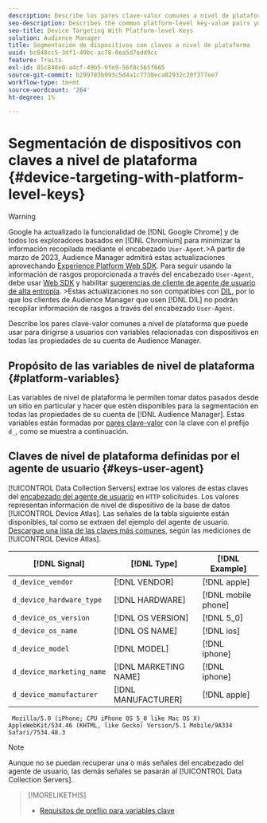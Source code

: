 ```yaml
---
description: Describe los pares clave-valor comunes a nivel de plataforma que puede usar para dirigirse a usuarios con variables relacionadas con dispositivos en todas las propiedades de su cuenta de Audience Manager.
seo-description: Describes the common platform-level key-value pairs you can use to target users with device-related variables across all properties in your Audience Manager account.
seo-title: Device Targeting With Platform-level Keys
solution: Audience Manager
title: Segmentación de dispositivos con claves a nivel de plataforma
uuid: bc048cc5-3df1-49bc-ac78-0ea5d7edd9cc
feature: Traits
exl-id: 85c848e0-a4cf-49b5-9fe9-56f8c565f665
source-git-commit: b299783b993c5d4a1c7738eca82932c20f377ee7
workflow-type: tm+mt
source-wordcount: '264'
ht-degree: 1%

---
```


# Segmentación de dispositivos con claves a nivel de plataforma {#device-targeting-with-platform-level-keys}

>[!WARNING]
>
>Google ha actualizado la funcionalidad de [!DNL Google Chrome] y de todos los exploradores basados en [!DNL Chromium] para minimizar la información recopilada mediante el encabezado `User-Agent`.
>&#x200B;>A partir de marzo de 2023, Audience Manager admitirá estas actualizaciones aprovechando [Experience Platform Web SDK](https://experienceleague.adobe.com/docs/experience-platform/edge/home.html?lang=en). Para seguir usando la información de rasgos proporcionada a través del encabezado `User-Agent`, debe usar [Web SDK](https://experienceleague.adobe.com/docs/experience-platform/edge/home.html?lang=en) y habilitar [sugerencias de cliente de agente de usuario de alta entropía](https://experienceleague.adobe.com/docs/experience-platform/edge/fundamentals/user-agent-client-hints.html?lang=en).
>&#x200B;>Estas actualizaciones no son compatibles con [DIL](../../../using/dil/dil-overview.md), por lo que los clientes de Audience Manager que usen [!DNL DIL] no podrán recopilar información de rasgos a través del encabezado `User-Agent`.

Describe los pares clave-valor comunes a nivel de plataforma que puede usar para dirigirse a usuarios con variables relacionadas con dispositivos en todas las propiedades de su cuenta de Audience Manager.

## Propósito de las variables de nivel de plataforma {#platform-variables}

<!-- c_tb_device_targeting.xml -->

Las variables de nivel de plataforma le permiten tomar datos pasados desde un sitio en particular y hacer que estén disponibles para la segmentación en todas las propiedades de su cuenta de [!DNL Audience Manager]. Estas variables están formadas por [pares clave-valor](../../reference/key-value-pairs-explained.md) con la clave con el prefijo `d_`, como se muestra a continuación.

## Claves de nivel de plataforma definidas por el agente de usuario {#keys-user-agent}

[!UICONTROL Data Collection Servers] extrae los valores de estas claves del [encabezado del agente de usuario](https://www.w3.org/Protocols/rfc2616/rfc2616-sec14.html#sec14.43) en `HTTP` solicitudes. Los valores representan información de nivel de dispositivo de la base de datos [!UICONTROL Device Atlas]. Las señales de la tabla siguiente están disponibles, tal como se extraen del ejemplo del agente de usuario. [Descargue una lista de las claves más comunes](assets/device_keys.csv), según las mediciones de [!UICONTROL Device Atlas].

| [!DNL Signal] | [!DNL Type] | [!DNL Example] |
|---|---|---|
| `d_device_vendor` | [!DNL VENDOR] | [!DNL apple] |
| `d_device_hardware_type` | [!DNL HARDWARE] | [!DNL mobile phone] |
| `d_device_os_version` | [!DNL OS VERSION] | [!DNL 5_0] |
| `d_device_os_name` | [!DNL OS NAME] | [!DNL ios] |
| `d_device_model` | [!DNL MODEL] | [!DNL iphone] |
| `d_device_marketing_name` | [!DNL MARKETING NAME] | [!DNL iphone] |
| `d_device_manufacturer` | [!DNL MANUFACTURER] | [!DNL apple] |

```
 Mozilla/5.0 (iPhone; CPU iPhone OS 5_0 like Mac OS X) AppleWebKit/534.46 (KHTML, like Gecko) Version/5.1 Mobile/9A334 Safari/7534.48.3
```

>[!NOTE]
>
>Aunque no se puedan recuperar una o más señales del encabezado del agente de usuario, las demás señales se pasarán al [!UICONTROL Data Collection Servers].

>[!MORELIKETHIS]
>
>* [Requisitos de prefijo para variables clave](../../features/traits/trait-variable-prefixes.md)
